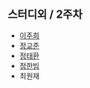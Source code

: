 ## 스터디외 / 2주차

* [이주희](https://github.com/daejeon5-algostudy/AlgorithmStudy/tree/main/%EC%8A%A4%ED%84%B0%EB%94%94%EC%99%B8/2%EC%A3%BC%EC%B0%A8/%EC%9D%B4%EC%A3%BC%ED%9D%AC)
* [정교준](https://github.com/daejeon5-algostudy/AlgorithmStudy/tree/main/%EC%8A%A4%ED%84%B0%EB%94%94%EC%99%B8/2%EC%A3%BC%EC%B0%A8/%EC%A0%95%EA%B5%90%EC%A4%80)
* [정태환](https://github.com/daejeon5-algostudy/AlgorithmStudy/tree/main/%EC%8A%A4%ED%84%B0%EB%94%94%EC%99%B8/2%EC%A3%BC%EC%B0%A8/%EC%A0%95%ED%83%9C%ED%99%98)
* [정한빔](https://github.com/daejeon5-algostudy/AlgorithmStudy/tree/main/%EC%8A%A4%ED%84%B0%EB%94%94%EC%99%B8/2%EC%A3%BC%EC%B0%A8/%EC%A0%95%ED%95%9C%EB%B9%94)
* 최원재
